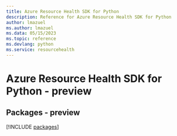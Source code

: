 ```yaml
---
title: Azure Resource Health SDK for Python
description: Reference for Azure Resource Health SDK for Python
author: lmazuel
ms.author: lmazuel
ms.data: 05/15/2023
ms.topic: reference
ms.devlang: python
ms.service: resourcehealth
---
```

# Azure Resource Health SDK for Python - preview
## Packages - preview
[!INCLUDE [packages](resource-health-index.md)]